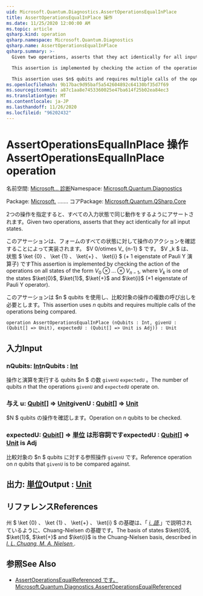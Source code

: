 ```yaml
---
uid: Microsoft.Quantum.Diagnostics.AssertOperationsEqualInPlace
title: AssertOperationsEqualInPlace 操作
ms.date: 11/25/2020 12:00:00 AM
ms.topic: article
qsharp.kind: operation
qsharp.namespace: Microsoft.Quantum.Diagnostics
qsharp.name: AssertOperationsEqualInPlace
qsharp.summary: >-
  Given two operations, asserts that they act identically for all input states.

  This assertion is implemented by checking the action of the operations on all states of the form $V_0 \otimes ... \otimes V_{n-1}$, where $V_k$ is one of the states $\ket{0}$, $\ket{1}$, $\ket{+}$ and $\ket{i}$ (+1 eigenstate of Pauli Y operator).

  This assertion uses $n$ qubits and requires multiple calls of the operations being compared.
ms.openlocfilehash: 9b17bac9d95baf5a542604892c64130bf35d7f69
ms.sourcegitcommit: a87c1aa8e7453360025e47ba614f25b02ea84ec3
ms.translationtype: MT
ms.contentlocale: ja-JP
ms.lasthandoff: 11/26/2020
ms.locfileid: "96202432"
---
```

# <a name="assertoperationsequalinplace-operation"></a><span data-ttu-id="1a5f6-102">AssertOperationsEqualInPlace 操作</span><span class="sxs-lookup"><span data-stu-id="1a5f6-102">AssertOperationsEqualInPlace operation</span></span>

<span data-ttu-id="1a5f6-103">名前空間: [Microsoft... 診断](xref:Microsoft.Quantum.Diagnostics)</span><span class="sxs-lookup"><span data-stu-id="1a5f6-103">Namespace: [Microsoft.Quantum.Diagnostics](xref:Microsoft.Quantum.Diagnostics)</span></span>

<span data-ttu-id="1a5f6-104">Package: [Microsoft.](https://nuget.org/packages/Microsoft.Quantum.QSharp.Core) ....... コア</span><span class="sxs-lookup"><span data-stu-id="1a5f6-104">Package: [Microsoft.Quantum.QSharp.Core](https://nuget.org/packages/Microsoft.Quantum.QSharp.Core)</span></span>


<span data-ttu-id="1a5f6-105">2つの操作を指定すると、すべての入力状態で同じ動作をするようにアサートされます。</span><span class="sxs-lookup"><span data-stu-id="1a5f6-105">Given two operations, asserts that they act identically for all input states.</span></span>

<span data-ttu-id="1a5f6-106">このアサーションは、フォームのすべての状態に対して操作のアクションを確認することによって実装されます。 $V 0/otimes V_ {n-1} $ です。 $V _k $ は、状態 $ \ket {0} $、$ \ket {1} $、$ \ket{+} $、$ \ket{i} $ (+ 1 eigenstate of Pauli Y 演算子) です</span><span class="sxs-lookup"><span data-stu-id="1a5f6-106">This assertion is implemented by checking the action of the operations on all states of the form $V_0 \otimes ... \otimes V_{n-1}$, where $V_k$ is one of the states $\ket{0}$, $\ket{1}$, $\ket{+}$ and $\ket{i}$ (+1 eigenstate of Pauli Y operator).</span></span>

<span data-ttu-id="1a5f6-107">このアサーションは $n $ qubits を使用し、比較対象の操作の複数の呼び出しを必要とします。</span><span class="sxs-lookup"><span data-stu-id="1a5f6-107">This assertion uses $n$ qubits and requires multiple calls of the operations being compared.</span></span>

```qsharp
operation AssertOperationsEqualInPlace (nQubits : Int, givenU : (Qubit[] => Unit), expectedU : (Qubit[] => Unit is Adj)) : Unit
```


## <a name="input"></a><span data-ttu-id="1a5f6-108">入力</span><span class="sxs-lookup"><span data-stu-id="1a5f6-108">Input</span></span>

### <a name="nqubits--int"></a><span data-ttu-id="1a5f6-109">nQubits: [Int](xref:microsoft.quantum.lang-ref.int)</span><span class="sxs-lookup"><span data-stu-id="1a5f6-109">nQubits : [Int](xref:microsoft.quantum.lang-ref.int)</span></span>

<span data-ttu-id="1a5f6-110">操作と演算を実行する qubits $n $ の数 `givenU` `expectedU` 。</span><span class="sxs-lookup"><span data-stu-id="1a5f6-110">The number of qubits $n$ that the operations `givenU` and `expectedU` operate on.</span></span>


### <a name="givenu--qubit--unit"></a><span data-ttu-id="1a5f6-111">与え u: [Qubit](xref:microsoft.quantum.lang-ref.qubit)[] => [Unit](xref:microsoft.quantum.lang-ref.unit)</span><span class="sxs-lookup"><span data-stu-id="1a5f6-111">givenU : [Qubit](xref:microsoft.quantum.lang-ref.qubit)[] => [Unit](xref:microsoft.quantum.lang-ref.unit)</span></span> 

<span data-ttu-id="1a5f6-112">$N $ qubits の操作を確認します。</span><span class="sxs-lookup"><span data-stu-id="1a5f6-112">Operation on $n$ qubits to be checked.</span></span>


### <a name="expectedu--qubit--unit--is-adj"></a><span data-ttu-id="1a5f6-113">expectedU: [Qubit](xref:microsoft.quantum.lang-ref.qubit)[] => [単位](xref:microsoft.quantum.lang-ref.unit)  は形容詞です</span><span class="sxs-lookup"><span data-stu-id="1a5f6-113">expectedU : [Qubit](xref:microsoft.quantum.lang-ref.qubit)[] => [Unit](xref:microsoft.quantum.lang-ref.unit)  is Adj</span></span>

<span data-ttu-id="1a5f6-114">比較対象の $n $ qubits に対する参照操作 `givenU` です。</span><span class="sxs-lookup"><span data-stu-id="1a5f6-114">Reference operation on $n$ qubits that `givenU` is to be compared against.</span></span>



## <a name="output--unit"></a><span data-ttu-id="1a5f6-115">出力: [単位](xref:microsoft.quantum.lang-ref.unit)</span><span class="sxs-lookup"><span data-stu-id="1a5f6-115">Output : [Unit](xref:microsoft.quantum.lang-ref.unit)</span></span>



## <a name="references"></a><span data-ttu-id="1a5f6-116">リファレンス</span><span class="sxs-lookup"><span data-stu-id="1a5f6-116">References</span></span>

<span data-ttu-id="1a5f6-117">州 $ \ket {0} $、$ \ket {1} $、$ \ket{+} $、$ \ket{i} $ の基礎は、「 [ *i. 語,*](https://arxiv.org/abs/quant-ph/9610001)」で説明されているように、Chuang-Nielsen の基礎です。</span><span class="sxs-lookup"><span data-stu-id="1a5f6-117">The basis of states $\ket{0}$, $\ket{1}$, $\ket{+}$ and $\ket{i}$ is the Chuang-Nielsen basis, described in [ *I. L. Chuang, M. A. Nielsen* ](https://arxiv.org/abs/quant-ph/9610001).</span></span>

## <a name="see-also"></a><span data-ttu-id="1a5f6-118">参照</span><span class="sxs-lookup"><span data-stu-id="1a5f6-118">See Also</span></span>

- [<span data-ttu-id="1a5f6-119">AssertOperationsEqualReferenced です。</span><span class="sxs-lookup"><span data-stu-id="1a5f6-119">Microsoft.Quantum.Diagnostics.AssertOperationsEqualReferenced</span></span>](xref:Microsoft.Quantum.Diagnostics.AssertOperationsEqualReferenced)